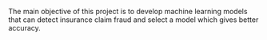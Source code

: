 The main objective of this project is to develop machine learning models that can detect insurance claim fraud and select a model which gives better accuracy. 
